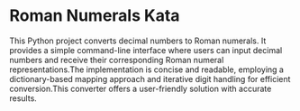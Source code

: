 # Roman Numerals Kata

This Python project converts decimal numbers to Roman numerals. It provides a simple command-line interface where users can input decimal numbers and receive their corresponding Roman numeral representations.The implementation is concise and readable, employing a dictionary-based mapping approach and iterative digit handling for efficient conversion.This converter offers a user-friendly solution with accurate results.